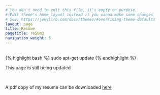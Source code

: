 ```yaml
---
# You don't need to edit this file, it's empty on purpose.
# Edit theme's home layout instead if you wanna make some changes
# See: https://jekyllrb.com/docs/themes/#overriding-theme-defaults
layout: page
title: Resume
pagetitle: re5Um3
navigation_weight: 5
---
```


<div class="container">
	<br>
{% highlight bash %}
sudo apt-get update
{% endhighlight %}
<br>
<p>This page is still being updated</p>
<br>
<p>A pdf copy of my resume can be downloaded <a href="{{site.url}}/assets/Murhcison_Donald_Resume.pdf">here</a></p>
</div>
